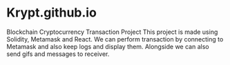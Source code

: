 # Krypt.github.io
Blockchain Cryptocurrency Transaction Project
This project is made using Solidity, Metamask and React.
We can perform transaction by connecting to Metamask and also keep logs and display them.
Alongside we can also send gifs and messages to receiver.

